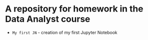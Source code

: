 # A repository for homework in the Data Analyst course
 - `My first JN` - creation of my first Jupyter Notebook
